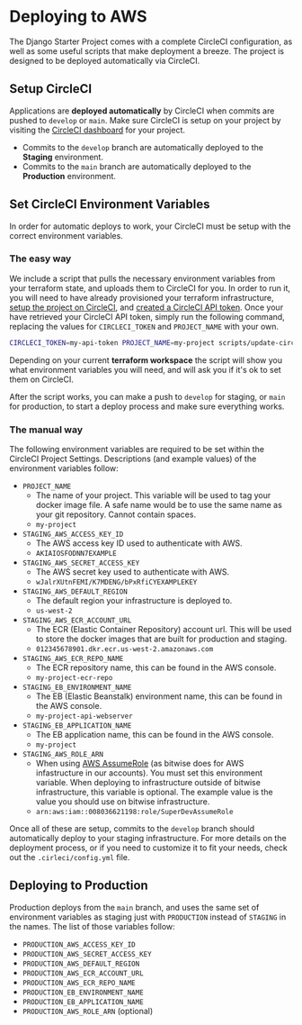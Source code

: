 # Deploying to AWS

The Django Starter Project comes with a complete CircleCI configuration,
as well as some useful scripts that make deployment a breeze. The
project is designed to be deployed automatically via CircleCI.

## Setup CircleCI

Applications are **deployed automatically** by CircleCI when commits are
pushed to `develop` or `main`. Make sure CircleCI is setup on your
project by visiting the [CircleCI
dashboard](https://circleci.com/vcs-authorize/) for your project.

* Commits to the `develop`  branch are automatically deployed to the
    **Staging** environment.
* Commits to the `main`  branch are automatically deployed to the
    **Production** environment.

## Set CircleCI Environment Variables

In order for automatic deploys to work, your CircleCI must be setup with
the correct environment variables. 

### The easy way

We include a script that pulls the necessary environment variables from
your terraform state, and uploads them to CircleCI for you. In order to
run it, you will need to have already provisioned your terraform
infrastructure, [setup the project on
CircleCI](https://app.circleci.com/projects/project-dashboard/github/Shift3/),
and [created a CircleCI API
token](https://app.circleci.com/settings/user/tokens). Once your have
retrieved your CircleCI API token, simply run the following command,
replacing the values for `CIRCLECI_TOKEN` and `PROJECT_NAME` with your
own.

```bash
CIRCLECI_TOKEN=my-api-token PROJECT_NAME=my-project scripts/update-circleci.sh
```

Depending on your current **terraform workspace** the script will show
you what environment variables you will need, and will ask you if it's
ok to set them on CircleCI. 

After the script works, you can make a push to `develop` for staging, or
`main` for production, to start a deploy process and make sure
everything works.

### The manual way

The following environment variables are required to be set within the
CircleCI Project Settings. Descriptions (and example values) of the
environment variables follow:

* `PROJECT_NAME`
  - The name of your project. This variable will be used to tag your docker image file. A safe name would be to use the same name as your git repository. Cannot contain spaces.
  - `my-project`
* `STAGING_AWS_ACCESS_KEY_ID`
  - The AWS access key ID used to authenticate with AWS.
  - `AKIAIOSFODNN7EXAMPLE`
* `STAGING_AWS_SECRET_ACCESS_KEY`
  - The AWS secret key used to authenticate with AWS.
  - `wJalrXUtnFEMI/K7MDENG/bPxRfiCYEXAMPLEKEY`
* `STAGING_AWS_DEFAULT_REGION`
  - The default region your infrastructure is deployed to.
  - `us-west-2`
* `STAGING_AWS_ECR_ACCOUNT_URL`
  - The ECR (Elastic Container Repository) account url. This will be used to store the docker images that are built for production and staging.
  - `012345678901.dkr.ecr.us-west-2.amazonaws.com`
* `STAGING_AWS_ECR_REPO_NAME`
  - The ECR repository name, this can be found in the AWS console.
  - `my-project-ecr-repo`
* `STAGING_EB_ENVIRONMENT_NAME`
  - The EB (Elastic Beanstalk) environment name, this can be found in the AWS console.
  - `my-project-api-webserver`
* `STAGING_EB_APPLICATION_NAME`
  - The EB application name, this can be found in the AWS console.
  - `my-project`
* `STAGING_AWS_ROLE_ARN`
  - When using [AWS AssumeRole](https://docs.aws.amazon.com/STS/latest/APIReference/API_AssumeRole.html) (as bitwise does for AWS infastructure in our accounts). You must set this environment variable. When deploying to infrastructure outside of bitwise infrastructure, this variable is optional. The example value is the value you should use on bitwise infrastructure.
  - `arn:aws:iam::008036621198:role/SuperDevAssumeRole`

Once all of these are setup, commits to the `develop` branch should automatically deploy to your staging infrastructure. For more details on the deployment process, or if you need to customize it to fit your needs, check out the `.cirleci/config.yml` file.

## Deploying to Production

Production deploys from the `main` branch, and uses the same set of environment variables as staging just with `PRODUCTION` instead of `STAGING` in the names. The list of those variables follow:

* `PRODUCTION_AWS_ACCESS_KEY_ID`
* `PRODUCTION_AWS_SECRET_ACCESS_KEY`
* `PRODUCTION_AWS_DEFAULT_REGION`
* `PRODUCTION_AWS_ECR_ACCOUNT_URL`
* `PRODUCTION_AWS_ECR_REPO_NAME`
* `PRODUCTION_EB_ENVIRONMENT_NAME`
* `PRODUCTION_EB_APPLICATION_NAME`
* `PRODUCTION_AWS_ROLE_ARN` (optional)
